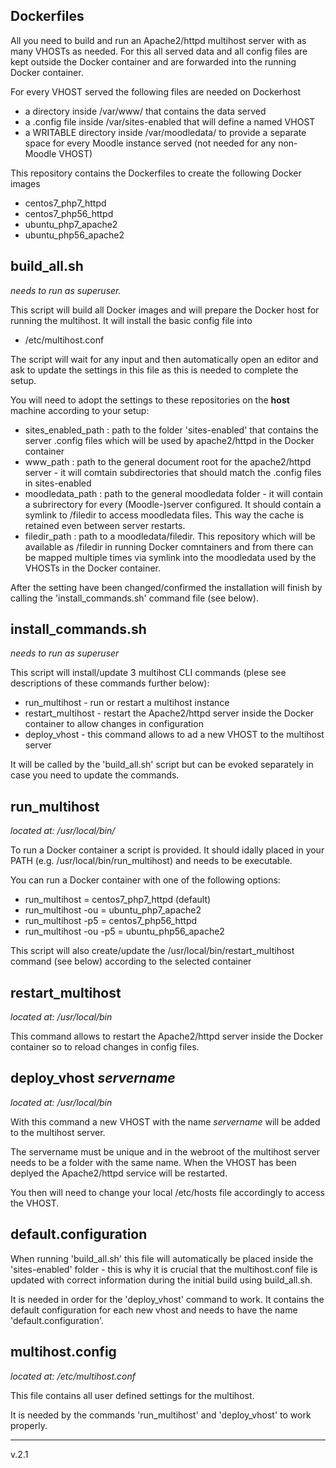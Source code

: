 Dockerfiles
-----------
All you need to build and run an Apache2/httpd multihost server with as many VHOSTs as needed.
For this all served data and all config files are kept outside the Docker container and are forwarded into the running Docker container.

For every VHOST served the following files are needed on Dockerhost
 * a directory inside /var/www/ that contains the data served
 * a .config file inside /var/sites-enabled that will define a named VHOST
 * a WRITABLE directory inside /var/moodledata/ to provide a separate space for every Moodle instance served (not needed for any non-Moodle VHOST)

This repository contains the Dockerfiles to create the following Docker images
 * centos7_php7_httpd
 * centos7_php56_httpd
 * ubuntu_php7_apache2
 * ubuntu_php56_apache2

build_all.sh
------------
<i>needs to run as superuser.</i>

This script will build all Docker images and will prepare the Docker host for running the multihost.
It will install the basic config file into
 * /etc/multihost.conf

The script will wait for any input and then automatically open an editor and ask to update the settings in this file as this is needed to complete the setup.

You will need to adopt the settings to these repositories on the <b>host</b> machine according to your setup:
 * sites_enabled_path	: path to the folder 'sites-enabled' that contains the server .config files which will be used by apache2/httpd in the Docker container
 * www_path		: path to the general document root for the apache2/httpd server - it will comtain subdirectories that should match the .config files in sites-enabled
 * moodledata_path	: path to the general moodledata folder - it will contain a subrirectory for every (Moodle-)server configured. It should contain a symlink to /filedir to access moodledata files. This way the cache is retained even between server restarts.
 * filedir_path		: path to a moodledata/filedir. This repository which will be available as /filedir in running Docker comntainers and from there can be mapped multiple times via symlink into the moodledata used by the VHOSTs in the Docker container.

After the setting have been changed/confirmed the installation will finish by calling the 'install_commands.sh' command file (see below).

install_commands.sh
-------------------
<i>needs to run as superuser</i>

This script will install/update 3 multihost CLI commands (plese see descriptions of these commands further below):
 * run_multihost - run or restart a multihost instance
 * restart_multihost - restart the Apache2/httpd server inside the Docker container to allow changes in configuration
 * deploy_vhost - this command allows to ad a new VHOST to the multihost server

 It will be called by the 'build_all.sh' script but can be evoked separately in case you need to update the commands.

run_multihost
-------------
<i>located at: /usr/local/bin/</i>

To run a Docker container a script is provided. It should idally placed in your PATH (e.g. /usr/local/bin/run_multihost) and needs to be executable.

You can run a Docker container  with one of the following options:
 * run_multihost 		= centos7_php7_httpd (default)
 * run_multihost -ou 		= ubuntu_php7_apache2
 * run_multihost -p5 		= centos7_php56_httpd
 * run_multihost -ou -p5 	= ubuntu_php56_apache2 

This script will also create/update the /usr/local/bin/restart_multihost command (see below) according to the selected container

restart_multihost
----------------
<i>located at: /usr/local/bin</i>

This command allows to restart the Apache2/httpd server inside the Docker container so to reload changes in config files.

deploy_vhost <i>servername</i>
------------------------------
<i>located at: /usr/local/bin</i>

With this command a new VHOST with the name <i>servername</i> will be added to the multihost server.

The servername must be unique and in the webroot of the multihost server needs to be a folder with the same name.
When the VHOST has been deplyed the Apache2/httpd service will be restarted. 

You then will need to change your local /etc/hosts file accordingly to access the VHOST.

default.configuration
---------------------
When running 'build_all.sh' this file will automatically be placed inside the 'sites-enabled' folder - this is why it is crucial that the multihost.conf file is updated with correct information during the initial build using build_all.sh.

It is needed in order for the 'deploy_vhost' command to work. It contains the default configuration for each new vhost and needs to have the name 'default.configuration'.

multihost.config
----------------
<i>located at: /etc/multihost.conf</i>

This file contains all user defined settings for the multihost.

It is needed by the commands 'run_multihost' and 'deploy_vhost' to work properly.

----------------
v.2.1